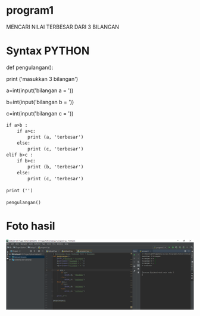 # program1

MENCARI NILAI TERBESAR DARI 3 BILANGAN

# Syntax PYTHON

def pengulangan():

print ('masukkan 3 bilangan')
   
   a=int(input('bilangan a = '))
   
   b=int(input('bilangan b = '))
   
   c=int(input('bilangan c = '))

    if a>b :
        if a>c:
            print (a, 'terbesar')
        else:
            print (c, 'terbesar')
    elif b>c :
        if b>c:
            print (b, 'terbesar')
        else:
            print (c, 'terbesar')

    print ('')
    
    pengulangan()
    
  # Foto hasil
    
  ![img](https://raw.githubusercontent.com/arifhanifanudin/Lab.py1/master/program1/Hasil1.PNG)
 
